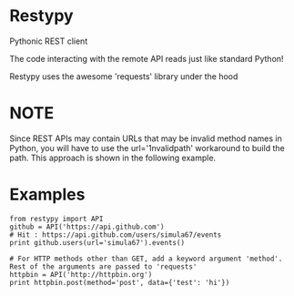 Restypy
=======

Pythonic REST client

The code interacting with the remote API reads just like standard Python!

Restypy uses the awesome 'requests' library under the hood

NOTE
====

Since REST APIs may contain URLs that may be invalid method names in Python, you will have to use the url='1nvalidpath' workaround to build the path.
This approach is shown in the following example.

Examples
========

    from restypy import API
    github = API('https://api.github.com')
    # Hit : https://api.github.com/users/simula67/events
    print github.users(url='simula67').events()

    # For HTTP methods other than GET, add a keyword argument 'method'. Rest of the arguments are passed to 'requests'
    httpbin = API('http://httpbin.org')
    print httpbin.post(method='post', data={'test': 'hi'})